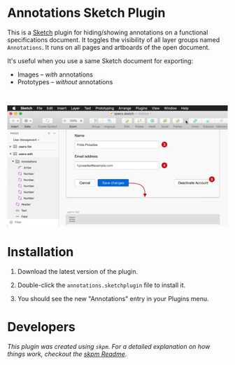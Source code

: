 # Annotations Sketch Plugin

This is a [Sketch](https://www.sketchapp.com/) plugin for hiding/showing annotations on a functional specifications document. It toggles the visibility of all layer groups named `Annotations`. It runs on all pages and artboards of the open document.

It's useful when you use a same Sketch document for exporting:

- Images – _with_ annotations
- Prototypes – _without_ annotations

<br />

<p align="center">
    <img src="./annotations.gif" width="800" />
</p>

# Installation

1. Download the latest version of the plugin.

2. Double-click the `annotations.sketchplugin` file to install it.

3. You should see the new "Annotations" entry in your Plugins menu.

# Developers

_This plugin was created using `skpm`. For a detailed explanation on how things work, checkout the [skpm Readme](https://github.com/skpm/skpm/blob/master/README.md)._

